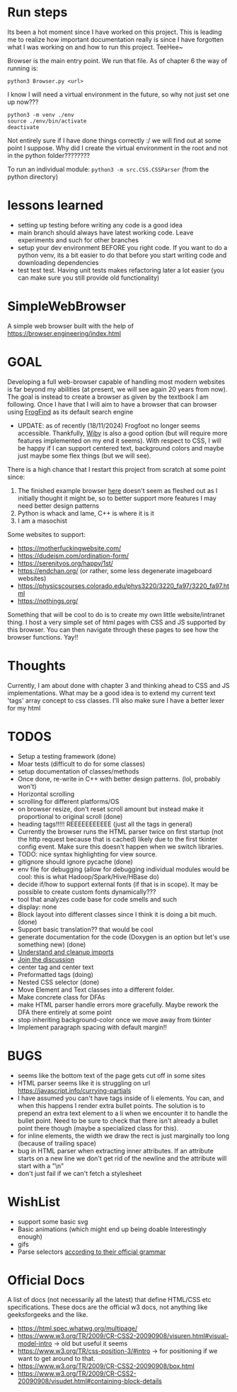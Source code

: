 
# Run steps

Its been a hot moment since I have worked on this project. This is leading me to realize how important documentation really is since I have forgotten what I was working on and how to run this project. TeeHee~

Browser is the main entry point. We run that file. As of chapter 6 the way of running is:

```
python3 Browser.py <url>
```

I know I will need a virtual environment in the future, so why not just set one up now??? 

```
python3 -m venv ./env
source ./env/bin/activate
deactivate
```

Not entirely sure if I have done things correctly :/ we will find out at some point I suppose. 
Why did I create the virtual environment in the root and not in the python folder????????

To run an individual module: ```python3 -m src.CSS.CSSParser``` (from the python directory)

# lessons learned

 * setting up testing before writing any code is a good idea
 * main branch should always have latest working code. Leave experiments and such for other branches
 * setup your dev environment BEFORE you right code. If you want to do a python venv, its a bit easier to do that before you start writing code and downloading dependencies
 * test test test. Having unit tests makes refactoring later a lot easier (you can make sure you still provide old functionality)

# SimpleWebBrowser
A simple web browser built with the help of https://browser.engineering/index.html

# GOAL 

Developing a full web-browser capable of handling most modern websites is far beyond my abilities (at present, we will see again 20 years from now). The goal is instead to create a browser as given by the textbook I am following. Once I have that I will aim to have a browser that can browser using [FrogFind](http://frogfind.com/about.php) as its default search engine
- UPDATE: as of recently (18/11/2024) Frogfoot no longer seems accessible. Thankfully, [Wiby](https://wiby.me/) is also a good option (but will require more features implemented on my end it seems). 
With respect to CSS, I will be happy if I can support centered text, background colors and maybe just maybe some flex things (but we will see). 

There is a high chance that I restart this project from scratch at some point since: 

1. The finished example browser [here](https://github.com/browserengineering/book/tree/main/src) doesn't seem as fleshed out as I initially thought it might be, so to better support more features I may need better design patterns
2. Python is whack and lame, C++ is where it is it
3. I am a masochist

Some websites to support: 
* https://motherfuckingwebsite.com/
* https://dudeism.com/ordination-form/
* https://serenityos.org/happy/1st/
* https://endchan.org/ (or rather, some less degenerate imageboard websites)
* https://physicscourses.colorado.edu/phys3220/3220_fa97/3220_fa97.html
* https://nothings.org/

Something that will be cool to do is to create my own little website/intranet thing. I host a very simple set of html pages with CSS and JS supported by this browser. You can then navigate through these pages to see how the browser functions. Yay!! 

# Thoughts

Currently, I am about done with chapter 3 and thinking ahead to CSS and JS implementations. What may be a good idea is to extend my current text 'tags' array concept to css classes. I'll also make sure I have a better lexer for my html

# TODOS
* Setup a testing framework (done)
* Moar tests (difficult to do for some classes)
* setup documentation of classes/methods 
* Once done, re-write in C++ with better design patterns. (lol, probably won't)
* Horizontal scrolling
* scrolling for different platforms/OS
* on browser resize, don't reset scroll amount but instead make it proportional to original scroll (done)
* heading tags!!!!! REEEEEEEEEEE (just all the tags in general)
* Currently the browser runs the HTML parser twice on first startup (not the http request because that is cached) likely due to the first tkinter config event. Make sure this doesn't happen when we switch libraries.
* TODO: nice syntax highlighting for view source.
* gitignore should ignore pycache (done)
* env file for debugging (allow for debugging individual modules would be cool: this is what Hadoop/Spark/Hive/HBase do)
* decide if/how to support external fonts (if that is in scope). It may be possible to create custom fonts dynamically??? 
* tool that analyzes code base for code smells and such
* display: none
* Block layout into different classes since I think it is doing a bit much. (done)
* Support basic translation?? that would be cool
* generate documentation for the code (Doxygen is an option but let's use something new) (done)
* [Understand and cleanup imports](https://towardsdatascience.com/how-to-fix-modulenotfounderror-and-importerror-248ce5b69b1c/)
* [Join the discussion](https://github.com/browserengineering/book/discussions)
* center tag and center text
* Preformatted tags (doing)
* Nested CSS selector (done)
* Move Element and Text classes into a different folder.
* Make concrete class for DFAs
* make HTML parser handle errors more gracefully. Maybe rework the DFA there entirely at some point
* stop inheriting background-color once we move away from tkinter
* Implement paragraph spacing with default margin!!

# BUGS

* seems like the bottom text of the page gets cut off in some sites
* HTML parser seems like it is struggling on url https://javascript.info/currying-partials 
* I have assumed you can't have tags inside of li elements. You can, and when this happens I render extra bullet points. The solution is to prepend an extra text element to a li when we encounter it to handle the bullet point. Need to be sure to check that there isn't already a bullet point there though (maybe a specialized class for this).
* for inline elements, the width we draw the rect is just marginally too long (because of trailing space)
* bug in HTML parser when extracting inner attributes. If an attribute starts on a new line we don't get rid of the newline and the attribute will start with a "\n"
* don't just fail if we can't fetch a stylesheet




# WishList

* support some basic svg
* Basic animations (which might end up being doable Interestingly enough)
* gifs 
* Parse selectors [according to their official grammar](https://drafts.csswg.org/selectors/#grammar)

# Official Docs

A list of docs (not necessarily all the latest) that define HTML/CSS etc specifications. These docs are the official w3 docs, not anything like geeksforgeeks and the like.

* https://html.spec.whatwg.org/multipage/
* https://www.w3.org/TR/2009/CR-CSS2-20090908/visuren.html#visual-model-intro -> old but useful it seems
* https://www.w3.org/TR/css-position-3/#intro -> for positioning if we want to get around to that. 
* https://www.w3.org/TR/2009/CR-CSS2-20090908/box.html
* https://www.w3.org/TR/2009/CR-CSS2-20090908/visudet.html#containing-block-details

